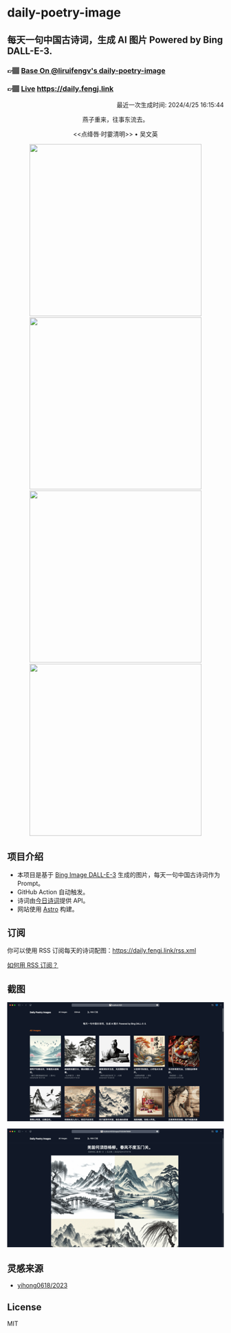 
# daily-poetry-image

## 每天一句中国古诗词，生成 AI 图片 Powered by Bing DALL-E-3.

### 👉🏽 [Base On @liruifengv's daily-poetry-image](https://github.com/liruifengv/daily-poetry-image)

### 👉🏽 [Live](https://daily.fengj.link) https://daily.fengj.link

<p align="right">
  最近一次生成时间: 2024/4/25 16:15:44
</p>
<p align="center">
燕子重来，往事东流去。
</p>
<p align="center">
<<点绛唇·时霎清明>> • 吴文英
</p>
<p align="center">
<img src="https://tse3.mm.bing.net/th/id/OIG2.JPRaGdnENeShzBfAkqrw" height="400" width="400" />
<img src="https://tse3.mm.bing.net/th/id/OIG2.dWk8nKigaenN4kd.eFkk" height="400" width="400" />
<img src="https://tse2.mm.bing.net/th/id/OIG2.ClNmQmUUrT2iT3oO1IqE" height="400" width="400" />
<img src="https://tse3.mm.bing.net/th/id/OIG2.p8DCUOhdkbfwIbQU717P" height="400" width="400" />
</p>

## 项目介绍

-   本项目是基于 [Bing Image DALL-E-3](https://www.bing.com/images/create) 生成的图片，每天一句中国古诗词作为 Prompt。
-   GitHub Action 自动触发。
-   诗词由[今日诗词](https://www.jinrishici.com/)提供 API。
-   网站使用 [Astro](https://astro.build) 构建。

## 订阅

你可以使用 RSS 订阅每天的诗词配图：https://daily.fengj.link/rss.xml

[如何用 RSS 订阅？](https://zhuanlan.zhihu.com/p/55026716)

## 截图

![图片列表](./screenshots/Snipaste_2023-12-28_21-00-26.png)

![图片详情](./screenshots/Snipaste_2023-12-28_21-00-53.png)

## 灵感来源

-   [yihong0618/2023](https://github.com/yihong0618/2023)

## License

MIT
